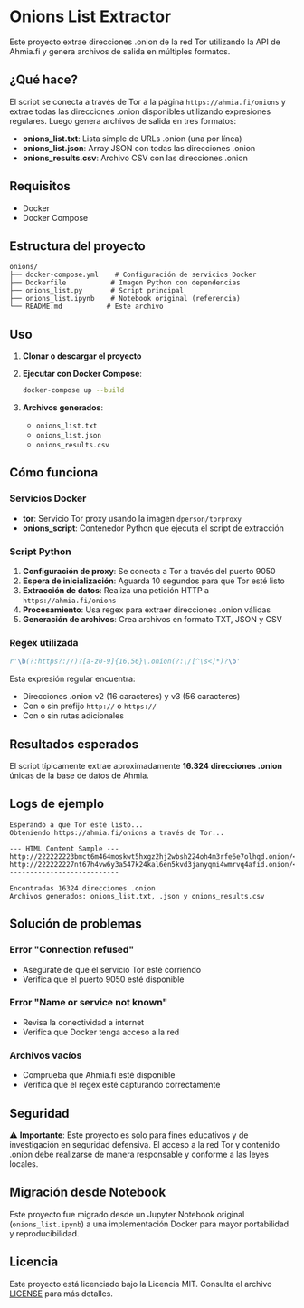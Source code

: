 # Onions List Extractor

Este proyecto extrae direcciones .onion de la red Tor utilizando la API de Ahmia.fi y genera archivos de salida en múltiples formatos.

## ¿Qué hace?

El script se conecta a través de Tor a la página `https://ahmia.fi/onions` y extrae todas las direcciones .onion disponibles utilizando expresiones regulares. Luego genera archivos de salida en tres formatos:

- **onions_list.txt**: Lista simple de URLs .onion (una por línea)
- **onions_list.json**: Array JSON con todas las direcciones .onion
- **onions_results.csv**: Archivo CSV con las direcciones .onion

## Requisitos

- Docker
- Docker Compose

## Estructura del proyecto

```
onions/
├── docker-compose.yml    # Configuración de servicios Docker
├── Dockerfile           # Imagen Python con dependencias
├── onions_list.py       # Script principal
├── onions_list.ipynb    # Notebook original (referencia)
└── README.md           # Este archivo
```

## Uso

1. **Clonar o descargar el proyecto**

2. **Ejecutar con Docker Compose**:
   ```bash
   docker-compose up --build
   ```

3. **Archivos generados**:
   - `onions_list.txt`
   - `onions_list.json`
   - `onions_results.csv`

## Cómo funciona

### Servicios Docker

- **tor**: Servicio Tor proxy usando la imagen `dperson/torproxy`
- **onions_script**: Contenedor Python que ejecuta el script de extracción

### Script Python

1. **Configuración de proxy**: Se conecta a Tor a través del puerto 9050
2. **Espera de inicialización**: Aguarda 10 segundos para que Tor esté listo
3. **Extracción de datos**: Realiza una petición HTTP a `https://ahmia.fi/onions`
4. **Procesamiento**: Usa regex para extraer direcciones .onion válidas
5. **Generación de archivos**: Crea archivos en formato TXT, JSON y CSV

### Regex utilizada

```python
r'\b(?:https?://)?[a-z0-9]{16,56}\.onion(?:\/[^\s<]*)?\b'
```

Esta expresión regular encuentra:
- Direcciones .onion v2 (16 caracteres) y v3 (56 caracteres)
- Con o sin prefijo `http://` o `https://`
- Con o sin rutas adicionales

## Resultados esperados

El script típicamente extrae aproximadamente **16.324 direcciones .onion** únicas de la base de datos de Ahmia.

## Logs de ejemplo

```
Esperando a que Tor esté listo...
Obteniendo https://ahmia.fi/onions a través de Tor...

--- HTML Content Sample ---
http://222222223bmct6m464moskwt5hxgz2hj2wbsh224oh4m3rfe6e7olhqd.onion/<br>
http://222222227nt67h4vw6y3a547k24kal6en5kvd3janyqmi4wmrvq4afid.onion/<br>
---------------------------

Encontradas 16324 direcciones .onion
Archivos generados: onions_list.txt, .json y onions_results.csv
```

## Solución de problemas

### Error "Connection refused"
- Asegúrate de que el servicio Tor esté corriendo
- Verifica que el puerto 9050 esté disponible

### Error "Name or service not known"
- Revisa la conectividad a internet
- Verifica que Docker tenga acceso a la red

### Archivos vacíos
- Comprueba que Ahmia.fi esté disponible
- Verifica que el regex esté capturando correctamente

## Seguridad

⚠️ **Importante**: Este proyecto es solo para fines educativos y de investigación en seguridad defensiva. El acceso a la red Tor y contenido .onion debe realizarse de manera responsable y conforme a las leyes locales.

## Migración desde Notebook

Este proyecto fue migrado desde un Jupyter Notebook original (`onions_list.ipynb`) a una implementación Docker para mayor portabilidad y reproducibilidad.

## Licencia

Este proyecto está licenciado bajo la Licencia MIT. Consulta el archivo [LICENSE](LICENSE) para más detalles.